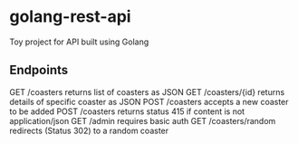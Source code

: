# golang-rest-api
Toy project for API built using Golang

## Endpoints
GET /coasters returns list of coasters as JSON
GET /coasters/{id} returns details of specific coaster as JSON
POST /coasters accepts a new coaster to be added
POST /coasters returns status 415 if content is not application/json
GET /admin requires basic auth
GET /coasters/random redirects (Status 302) to a random coaster
